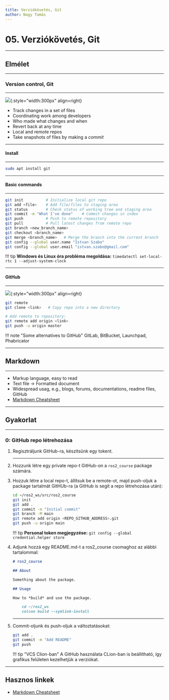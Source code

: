 ```yaml
---
title: Verziókövetés, Git
author: Nagy Tamás
---
```


# 05. Verziókövetés, Git

---

## Elmélet

--- 


### Version control, Git

---

![](https://cdn.freebiesupply.com/logos/thumbs/2x/git-logo.png){:style="width:300px" align=right}



- Track changes in a set of files
- Coordinating work among developers
- Who made what changes and when
- Revert back at any time
- Local and remote repos
- Take snapshots of files by making a *commit*
 
---

#### Install

---

```bash
sudo apt install git
```

---

#### Basic commands

---

```bash
git init          # Initialize local git repo
git add <file>    # Add file/files to staging area
git status        # Check status of working tree and staging area
git commit -m "What I've done"    # Commit changes in index
git push          # Push to remote repository
git pull          # Pull latest changes from remote repo
git branch <new_branch_name>
git checkout <branch_name>
git merge <branch_name>   # Merge the branch into the current branch
git config --global user.name "Istvan Szabo"
git config --global user.email "istvan.szabo@gmail.com"

```


!!! tip
    **Windows és Linux óra probléma megoldása:** `timedatectl set-local-rtc 1 --adjust-system-clock`



---

#### GitHub

---

![](https://miro.medium.com/max/719/1*WaaXnUvhvrswhBJSw4YTuQ.png){:style="width:300px" align=right}


```bash
git remote
git clone <link>   # Copy repo into a new directory

# Add remote to repository:
git remote add origin <link>
git push -u origin master
```


!!! note "Some alternatives to GitHub"
    GitLab, BitBucket, Launchpad, Phabricator 

---

## Markdown

---

- Markup language, easy to read
- Text file &rarr; Formatted document
- Widespread usag, e.g., blogs, forums, documentations, readme files, GitHub 
- [Markdown Cheatsheet](https://github.com/adam-p/markdown-here/wiki/Markdown-Cheatsheet)

---

## Gyakorlat

---

### 0: GitHub repo létrehozása

1. Regisztráljunk GitHub-ra, készítsünk egy tokent.

    ---

2. Hozzunk létre egy private repo-t GitHub-on a `ros2_course` package számára.

3. Hozzuk létre a local repo-t, állítsuk be a remote-ot, majd push-oljuk a package
tartalmát GitHUb-ra (a GitHub is segít a repo létrehozása után):

    ```bash
    cd ~/ros2_ws/src/ros2_course
    git init
    git add .
    git commit -m "Initial commit"
    git branch -M main
    git remote add origin <REPO_GITHUB_ADDRESS>.git
    git push -u origin main
    ```

    !!! tip
        **Personal token megjegyzése:** `git config --global credential.helper store`

4. Adjunk hozzá egy README.md-t a ros2_course csomaghoz az alábbi tartalommal:
 
    ```markdown
    # ros2_course

    ## About
    
    Something about the package.

    ## Usage
   
    How to *build* and use the package.
   
        cd ~/ros2_ws
        colcon build --symlink-install
    ```
    
    ---

5. Commit-oljunk és push-oljuk a változtatásokat:

    ```bash
    git add .
    git commit -m "Add README"
    git push
    ```

    !!! tip "VCS Clion-ban"
        A GitHub használata CLion-ban is beállítható, így grafikus felületen kezelhetjük a verziókat.

---

## Hasznos linkek

- [Markdown Cheatsheet](https://github.com/adam-p/markdown-here/wiki/Markdown-Cheatsheet)


